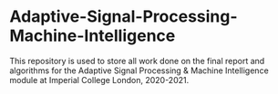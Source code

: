 # Adaptive-Signal-Processing-Machine-Intelligence
This repository is used to store all work done on the final report and algorithms for the Adaptive Signal Processing &amp; Machine Intelligence module at Imperial College London, 2020-2021.
